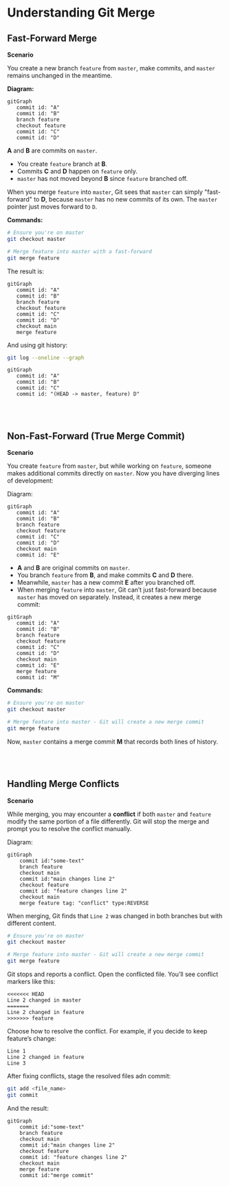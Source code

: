 # Understanding Git Merge

## Fast-Forward Merge

**Scenario**

You create a new branch `feature` from `master`, make commits, and `master` remains unchanged in the meantime.

**Diagram:**
```mermaid
gitGraph
   commit id: "A"
   commit id: "B"
   branch feature
   checkout feature
   commit id: "C"
   commit id: "D"
```



 **A** and **B** are commits on `master`.
- You create `feature` branch at **B**.
- Commits **C** and **D** happen on `feature` only.
- `master` has not moved beyond **B** since `feature` branched off.

When you merge `feature` into `master`, Git sees that `master` can simply "fast-forward" to **D**, because `master` has no new commits of its own. The `master` pointer just moves forward to `D`.

**Commands:**

```bash
# Ensure you're on master
git checkout master

# Merge feature into master with a fast-forward
git merge feature
```

The result is:

```mermaid
gitGraph
   commit id: "A"
   commit id: "B"
   branch feature
   checkout feature
   commit id: "C"
   commit id: "D"
   checkout main
   merge feature
```

And using git history:
```bash
git log --oneline --graph
```
```mermaid
gitGraph
   commit id: "A"
   commit id: "B"
   commit id: "C"
   commit id: "(HEAD -> master, feature) D"
```



<br>
<br>

## Non-Fast-Forward (True Merge Commit)

**Scenario**

You create `feature` from `master`, but while working on `feature`, someone makes additional commits directly on `master`. Now you have diverging lines of development:

Diagram:

```mermaid
gitGraph
   commit id: "A"
   commit id: "B"
   branch feature
   checkout feature
   commit id: "C"
   commit id: "D"
   checkout main
   commit id: "E"
```

- **A** and **B** are original commits on `master`.
- You branch `feature` from **B**, and make commits **C** and **D** there.
- Meanwhile, `master` has a new commit **E** after you branched off.
- When merging `feature` into `master`, Git can’t just fast-forward because `master` has moved on separately. Instead, it creates a new merge commit:

```mermaid
gitGraph
   commit id: "A"
   commit id: "B"
   branch feature
   checkout feature
   commit id: "C"
   commit id: "D"
   checkout main
   commit id: "E"
   merge feature
   commit id: "M"
```

**Commands:**

```bash
# Ensure you're on master
git checkout master

# Merge feature into master - Git will create a new merge commit
git merge feature
```

Now, `master` contains a merge commit **M** that records both lines of history.

<br>
<br>


## Handling Merge Conflicts

**Scenario**

While merging, you may encounter a **conflict** if both `master` and `feature` modify the same portion of a file differently. Git will stop the merge and prompt you to resolve the conflict manually.

Diagram:

```mermaid
gitGraph
    commit id:"some-text"
    branch feature
    checkout main
    commit id:"main changes line 2"
    checkout feature
    commit id: "feature changes line 2"
    checkout main
    merge feature tag: "conflict" type:REVERSE
```

When merging, Git finds that `Line 2` was changed in both branches but with different content.

```bash
# Ensure you're on master
git checkout master

# Merge feature into master - Git will create a new merge commit
git merge feature
```

Git stops and reports a conflict. Open the conflicted file. You’ll see conflict markers like this:

```text
<<<<<<< HEAD
Line 2 changed in master
=======
Line 2 changed in feature
>>>>>>> feature
```

Choose how to resolve the conflict. For example, if you decide to keep feature’s change:

```text
Line 1
Line 2 changed in feature
Line 3
```

After fixing conflicts, stage the resolved files adn commit:

```bash
git add <file_name>
git commit
```

And the result:

```mermaid
gitGraph
    commit id:"some-text"
    branch feature
    checkout main
    commit id:"main changes line 2"
    checkout feature
    commit id: "feature changes line 2"
    checkout main
    merge feature
    commit id:"merge commit"
```